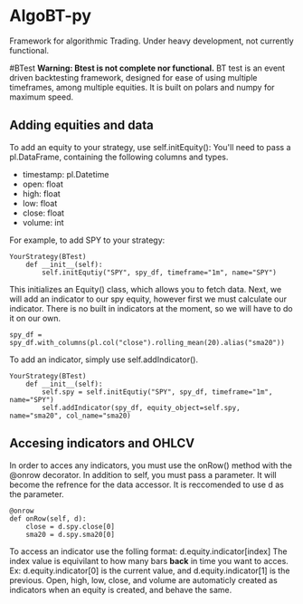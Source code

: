 # AlgoBT-py
Framework for algorithmic Trading. Under heavy development, not currently functional.

#BTest
**Warning: Btest is not complete nor functional.**
BT test is an event driven backtesting framework, designed for ease of using multiple timeframes, among multiple equities. It is built on polars and numpy for maximum speed.

## Adding equities and data

To add an equity to your strategy, use self.initEquity():
You'll need to pass a pl.DataFrame, containing the following columns and types.
- timestamp: pl.Datetime
- open: float
- high: float
- low: float
- close: float
- volume: int
  
For example, to add SPY to your strategy:
```
YourStrategy(BTest)
    def __init__(self):
        self.initEqutiy("SPY", spy_df, timeframe="1m", name="SPY")
```
This initializes an Equity() class, which allows you to fetch data.
Next, we will add an indicator to our spy equity, however first we must calculate our indicator. There is no built in indicators at the moment, so we will have to do it on our own.

`spy_df = spy_df.with_columns(pl.col("close").rolling_mean(20).alias("sma20"))`

To add an indicator, simply use self.addIndicator().
```
YourStrategy(BTest)
    def __init__(self):
        self.spy = self.initEqutiy("SPY", spy_df, timeframe="1m", name="SPY")
        self.addIndicator(spy_df, equity_object=self.spy, name="sma20", col_name="sma20)
```
## Accesing indicators and OHLCV
In order to acces any indicators, you must use the onRow() method with the @onrow decorator. In addition to self, you must pass a parameter. It will become the refrence for the data accessor. It is reccomended to use d as the parameter.
```
@onrow
def onRow(self, d):
    close = d.spy.close[0]
    sma20 = d.spy.sma20[0]
```
To access an indicator use the folling format:
d.equity.indicator[index]
The index value is equivilant to how many bars **back** in time you want to acces. Ex: d.equity.indicator[0] is the current value, and d.equity.indicator[1] is the previous.
Open, high, low, close, and volume are automaticly created as indicators when an equity is created, and behave the same.

